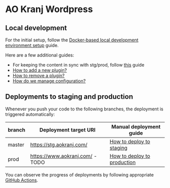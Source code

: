 # AO Kranj Wordpress



## Local development

For the initial setup, follow the [Docker-based local development environment setup](doc/docker-dev-environment.md) guide.

Here are a few additional guides:
- For keeping the content in sync with stg/prod, follow [this](database-transfers.md) guide
- [How to add a new plugin?](doc/how-to-add-a-new-plugin.md)
- [How to remove a plugin?](doc/how-to-remove-a-plugin.md)
- [How do we manage configuration?](doc/how-do-we-manage-configuration.md)



## Deployments to staging and production

Whenever you push your code to the following branches, the deployment is triggered automatically:

| branch | Deployment target URI           | Manual deployment guide |
| ------ | ------------------------------- | ----------------------- |
| master | https://stg.aokranj.com/        | [How to deploy to staging](doc/how-to-deploy-to-staging.md) |
| prod   | https://www.aokranj.com/ - TODO | [How to deploy to production](doc/how-to-deploy-to-production.md) |

You can observe the progress of deployments by following appropriate [GitHub Actions](https://github.com/aokranj/website-aokranj.com/actions).
